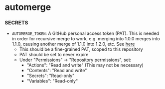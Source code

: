 # automerge

### SECRETS
- `AUTOMERGE_TOKEN`: A GitHub personal access token (PAT). This is needed in order for recursive merge to work, e.g. merging into 1.0.0 merges into 1.1.0, causing another merge of 1.1.0 into 1.2.0, etc. See [here](https://docs.github.com/en/actions/writing-workflows/choosing-when-your-workflow-runs/triggering-a-workflow#triggering-a-workflow-from-a-workflow)
    - This should be a fine-grained PAT, scoped to this repository
    - PAT should be set to never expire
    - Under "Permissions" -> "Repository permissions", set:
        - "Actions": "Read and write" (This may not be necessary)
        - "Contents": "Read and write"
        - "Secrets": "Read-only"
        - "Variables": "Read-only"